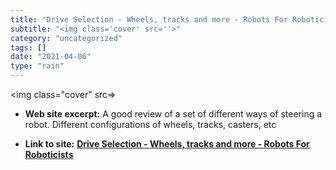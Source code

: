 ```yaml
---
title: "Drive Selection - Wheels, tracks and more - Robots For Roboticists"
subtitle: "<img class='cover' src=''>"
category: "uncategorized"
tags: []
date: "2021-04-06"
type: "rain"
---
```

<img class="cover" src=>



* **Web site excerpt:** A good review of a set of different ways of steering a robot. Different configurations of wheels, tracks, casters, etc

* **Link to site:** **[Drive Selection - Wheels, tracks and more - Robots For Roboticists](http://robotsforroboticists.com/drive-selection)**